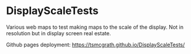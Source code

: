 # DisplayScaleTests
Various web maps to test making maps to the scale of the display. Not in resolution but in display screen real estate.

Github pages deployment: https://tsmcgrath.github.io/DisplayScaleTests/